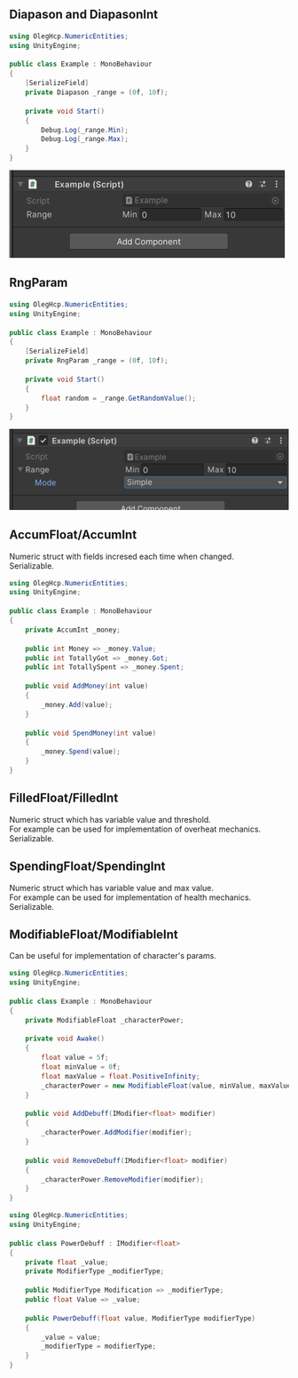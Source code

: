 ﻿## Diapason and DiapasonInt

```csharp
using OlegHcp.NumericEntities;
using UnityEngine;

public class Example : MonoBehaviour
{
    [SerializeField]
    private Diapason _range = (0f, 10f);

    private void Start()
    {
        Debug.Log(_range.Min);
        Debug.Log(_range.Max);
    }
}
```

![](https://raw.githubusercontent.com/oleghcp/UnityTools/master/_images/Diapason.png)

## RngParam

```csharp
using OlegHcp.NumericEntities;
using UnityEngine;

public class Example : MonoBehaviour
{
    [SerializeField]
    private RngParam _range = (0f, 10f);

    private void Start()
    {
        float random = _range.GetRandomValue();
    }
}
```

![](https://raw.githubusercontent.com/oleghcp/UnityTools/master/_images/RngParam.png)

## AccumFloat/AccumInt

Numeric struct with fields incresed each time when changed.  
Serializable.

```csharp
using OlegHcp.NumericEntities;
using UnityEngine;

public class Example : MonoBehaviour
{
    private AccumInt _money;

    public int Money => _money.Value;
    public int TotallyGot => _money.Got;
    public int TotallySpent => _money.Spent;

    public void AddMoney(int value)
    {
        _money.Add(value);
    }

    public void SpendMoney(int value)
    {
        _money.Spend(value);
    }
}
```

## FilledFloat/FilledInt

Numeric struct which has variable value and threshold.  
For example can be used for implementation of overheat mechanics.  
Serializable.

## SpendingFloat/SpendingInt

Numeric struct which has variable value and max value.  
For example can be used for implementation of health mechanics.  
Serializable.

## ModifiableFloat/ModifiableInt

Can be useful for implementation of character's params.

```csharp
using OlegHcp.NumericEntities;
using UnityEngine;

public class Example : MonoBehaviour
{
    private ModifiableFloat _characterPower;

    private void Awake()
    {
        float value = 5f;
        float minValue = 0f;
        float maxValue = float.PositiveInfinity;
        _characterPower = new ModifiableFloat(value, minValue, maxValue);
    }

    public void AddDebuff(IModifier<float> modifier)
    {
        _characterPower.AddModifier(modifier);
    }

    public void RemoveDebuff(IModifier<float> modifier)
    {
        _characterPower.RemoveModifier(modifier);
    }
}
```

```csharp
using OlegHcp.NumericEntities;
using UnityEngine;

public class PowerDebuff : IModifier<float>
{
    private float _value;
    private ModifierType _modifierType;

    public ModifierType Modification => _modifierType;
    public float Value => _value;

    public PowerDebuff(float value, ModifierType modifierType)
    {
        _value = value;
        _modifierType = modifierType;
    }
}
```
